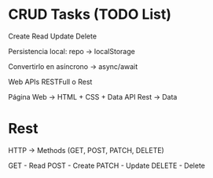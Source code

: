 # CRUD Tasks (TODO List)

Create
Read
Update
Delete

Persistencia local: repo -> localStorage

Convertirlo en asíncrono -> async/await

Web APIs RESTFull o Rest

Página Web -> HTML + CSS + Data
API Rest -> Data

Rest
====

HTTP -> Methods (GET, POST, PATCH, DELETE)

GET - Read
POST - Create
PATCH - Update
DELETE - Delete
